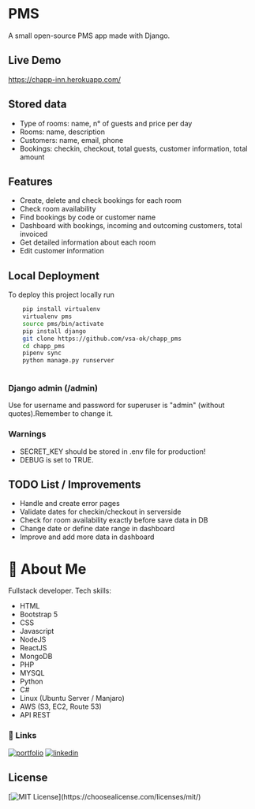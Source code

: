 
# PMS 

A small open-source PMS app made with Django.

## Live Demo

https://chapp-inn.herokuapp.com/

## Stored data
- Type of rooms: name, n° of guests and price per day
- Rooms: name, description
- Customers: name, email, phone
- Bookings: checkin, checkout, total guests, customer information, total amount


## Features
- Create, delete and check bookings for each room
- Check room availability
- Find bookings by code or customer name
- Dashboard with bookings, incoming and outcoming customers, total invoiced
- Get detailed information about each room
- Edit customer information

## Local Deployment

To deploy this project locally run

```bash
    pip install virtualenv
    virtualenv pms
    source pms/bin/activate
    pip install django
    git clone https://github.com/vsa-ok/chapp_pms
    cd chapp_pms
    pipenv sync
    python manage.py runserver
  
```
### Django admin (/admin)
Use for username and password for superuser is "admin" (without quotes).Remember to change it.

### Warnings
- SECRET_KEY should be stored in .env file for production!
- DEBUG is set to TRUE.

## TODO List / Improvements

- Handle and create error pages
- Validate dates for checkin/checkout in serverside
- Check for room availability exactly before save data in DB
- Change date or define date range in dashboard
- Improve and add more data in dashboard
# 🚀 About Me
Fullstack developer. Tech skills:
- HTML
- Bootstrap 5
- CSS
- Javascript
- NodeJS
- ReactJS
- MongoDB
- PHP
- MYSQL
- Python
- C#
- Linux (Ubuntu Server / Manjaro)
- AWS (S3, EC2, Route 53)
- API REST


### 🔗 Links
[![portfolio](https://img.shields.io/badge/my_portfolio-000?style=for-the-badge&logo=ko-fi&logoColor=white)](https://github.com/vsa-ok/)
[![linkedin](https://img.shields.io/badge/linkedin-0A66C2?style=for-the-badge&logo=linkedin&logoColor=white)](https://www.linkedin.com/maximiliano-villa)


## License
[![MIT License](https://img.shields.io/apm/l/atomic-design-ui.svg?)](https://choosealicense.com/licenses/mit/)


